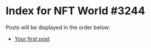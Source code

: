 # Index for NFT World #3244
Posts will be displayed in the order below:

- [Your first post](./001-first.md)

